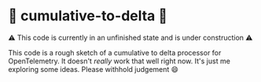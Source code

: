 # :construction: cumulative-to-delta :construction:

:warning: This code is currently in an unfinished state and is under construction :warning:

This code is a rough sketch of a cumulative to delta processor for OpenTelemetry.
It doesn't _really_ work that well right now. It's just me exploring some ideas. Please withhold judgement :smile:
